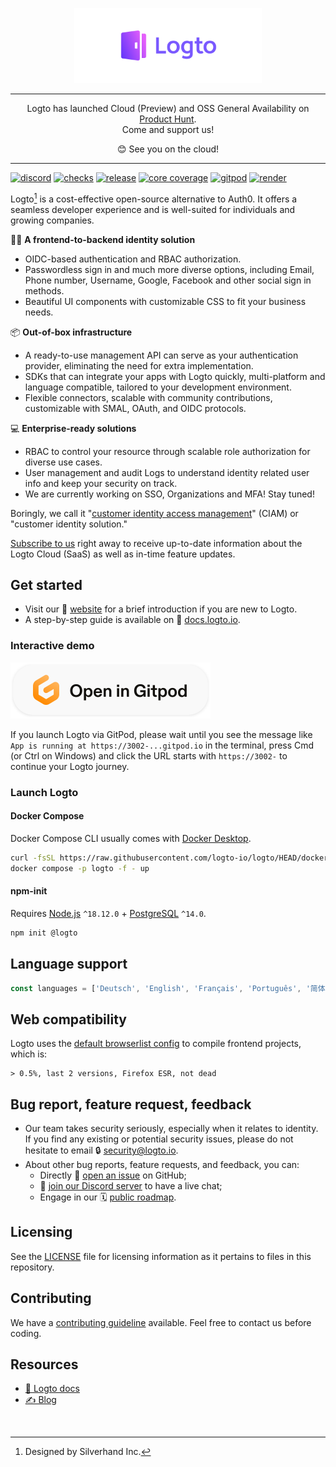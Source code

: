 <p align="center">
  <a href="https://logto.io" target="_blank" align="center" alt="Logto Logo">
    <img src="./logo.png" height="120">
  </a>
</p>

---

<p align="center">
Logto has launched Cloud (Preview) and OSS General Availability on <a href="https://www.producthunt.com/products/logto" target="_blank">Product Hunt</a>.<br/>
Come and support us!
</p>
<p align="center">
😊 See you on the cloud!
</p>

---

[![discord](https://img.shields.io/discord/965845662535147551?color=5865f2&label=discord)](https://discord.gg/vRvwuwgpVX)
[![checks](https://img.shields.io/github/checks-status/logto-io/logto/master)](https://github.com/logto-io/logto/actions?query=branch%3Amaster)
[![release](https://img.shields.io/github/v/release/logto-io/logto?color=7958FF)](https://github.com/logto-io/logto/releases)
[![core coverage](https://img.shields.io/codecov/c/github/logto-io/logto?label=core%20coverage)](https://app.codecov.io/gh/logto-io/logto)
[![gitpod](https://img.shields.io/badge/gitpod-available-f09439)](https://gitpod.io/#https://github.com/logto-io/demo)
[![render](https://img.shields.io/badge/render-deploy-5364e9)](https://render.com/deploy?repo=https://github.com/logto-io/logto)

Logto[^info] is a cost-effective open-source alternative to Auth0. It offers a seamless developer experience and is well-suited for individuals and growing companies.

🧑‍💻 **A frontend-to-backend identity solution**

- OIDC-based authentication and RBAC authorization.
- Passwordless sign in and much more diverse options, including Email, Phone number, Username, Google, Facebook and other social sign in methods.
- Beautiful UI components with customizable CSS to fit your business needs.

📦 **Out-of-box infrastructure**

- A ready-to-use management API can serve as your authentication provider, eliminating the need for extra implementation.
- SDKs that can integrate your apps with Logto quickly, multi-platform and language compatible, tailored to your development environment.
- Flexible connectors, scalable with community contributions, customizable with SMAL, OAuth, and OIDC protocols.

💻 **Enterprise-ready solutions**

- RBAC to control your resource through scalable role authorization for diverse use cases.
- User management and audit Logs to understand identity related user info and keep your security on track.
- We are currently working on SSO, Organizations and MFA! Stay tuned!

Boringly, we call it "[customer identity access management](https://en.wikipedia.org/wiki/Customer_identity_access_management)" (CIAM) or "customer identity solution."

[Subscribe to us](https://logto.io/subscribe) right away to receive up-to-date information about the Logto Cloud (SaaS) as well as in-time feature updates.

## Get started

- Visit our 🎨 [website](https://logto.io) for a brief introduction if you are new to Logto.
- A step-by-step guide is available on 📖 [docs.logto.io](https://docs.logto.io).

### Interactive demo

[![GitPod](https://raw.githubusercontent.com/gitpod-io/gitpod/30da76375c996109f243491b23e47feefab7217f/components/dashboard/public/button/open-in-gitpod.svg)](https://gitpod.io/#https://github.com/logto-io/demo)

If you launch Logto via GitPod, please wait until you see the message like `App is running at https://3002-...gitpod.io` in the terminal, press Cmd (or Ctrl on Windows) and click the URL starts with `https://3002-` to continue your Logto journey.

### Launch Logto

#### Docker Compose

Docker Compose CLI usually comes with [Docker Desktop](https://www.docker.com/products/docker-desktop).

```bash
curl -fsSL https://raw.githubusercontent.com/logto-io/logto/HEAD/docker-compose.yml | \
docker compose -p logto -f - up
```

#### npm-init

Requires [Node.js](https://nodejs.org/) `^18.12.0` + [PostgreSQL](https://postgresql.org/) `^14.0`.

```bash
npm init @logto
```

## Language support

```ts
const languages = ['Deutsch', 'English', 'Français', 'Português', '简体中文', 'Türkçe', '한국어'];
```

## Web compatibility

Logto uses the [default browserlist config](https://github.com/browserslist/browserslist#full-list) to compile frontend projects, which is:

```
> 0.5%, last 2 versions, Firefox ESR, not dead
```

## Bug report, feature request, feedback

- Our team takes security seriously, especially when it relates to identity. If you find any existing or potential security issues, please do not hesitate to email 🔒 [security@logto.io](mailto:security@logto.io).
- About other bug reports, feature requests, and feedback, you can:
  - Directly 🙋 [open an issue](https://github.com/logto-io/logto/issues/new) on GitHub;
  - 💬 [join our Discord server](https://discord.gg/vRvwuwgpVX) to have a live chat;
  - Engage in our 🗓️ [public roadmap](https://silverhand.notion.site/Logto-Public-Roadmap-d6a1ad19039946b7b1139811aed82dcc).

## Licensing

See the [LICENSE](LICENSE) file for licensing information as it pertains to files in this repository.

## Contributing

We have a [contributing guideline](https://github.com/logto-io/logto/blob/master/.github/CONTRIBUTING.md) available. Feel free to contact us before coding.

## Resources

- [📖 Logto docs](https://docs.logto.io?utm_source=github)
- [✍️ Blog](https://docs.logto.io/blog?utm_source=github)

<br/>

[^info]: Designed by Silverhand Inc.
